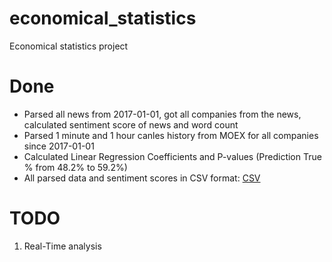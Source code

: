 # economical_statistics
Economical statistics project

# Done
* Parsed all news from 2017-01-01, got all companies from the news, calculated sentiment score of news and word count
* Parsed 1 minute and 1 hour canles history from MOEX for all companies since 2017-01-01
* Calculated Linear Regression Coefficients and P-values (Prediction True % from 48.2% to 59.2%)
* All parsed data and sentiment scores in CSV format: [CSV](https://drive.google.com/open?id=1VvdJM-5Q_2O65xtStWPhj34awS-vKAsc)

# TODO
1. Real-Time analysis
